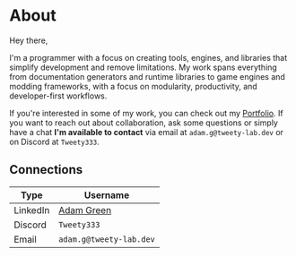 # About
Hey there,

I'm a programmer with a focus on creating tools, engines, and libraries that simplify development and remove limitations. My work spans everything from documentation generators and runtime libraries to game engines and modding frameworks, with a focus on modularity, productivity, and developer-first workflows.

If you're interested in some of my work, you can check out my [Portfolio](Portfolio.md). If you want to reach out about collaboration, ask some questions or simply have a chat **I'm available to contact** via email at `adam.g@tweety-lab.dev` or on Discord at `Tweety333`.

## Connections
| Type | Username |
|----------|----------|
| LinkedIn   | [Adam Green](https://www.linkedin.com/in/adam-green-974195377/)  |
| Discord    | `Tweety333` |
| Email      | `adam.g@tweety-lab.dev` |
